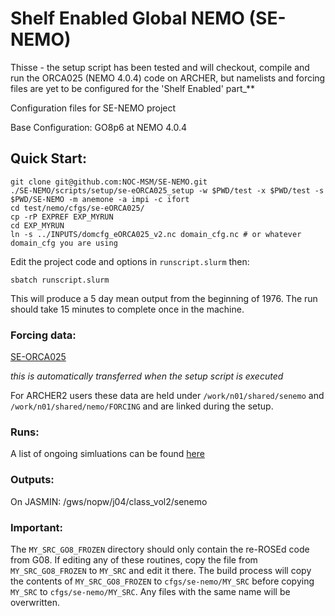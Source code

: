 # Shelf Enabled Global NEMO (SE-NEMO)

Thisse - the setup script has been tested and will checkout, compile and run the ORCA025 (NEMO 4.0.4) code on ARCHER, but namelists and forcing files are yet to be configured for the 'Shelf Enabled' part_**

Configuration files for SE-NEMO project

Base Configuration: GO8p6 at NEMO 4.0.4

## Quick Start:

```
git clone git@github.com:NOC-MSM/SE-NEMO.git
./SE-NEMO/scripts/setup/se-eORCA025_setup -w $PWD/test -x $PWD/test -s $PWD/SE-NEMO -m anemone -a impi -c ifort
cd test/nemo/cfgs/se-eORCA025/
cp -rP EXPREF EXP_MYRUN
cd EXP_MYRUN
ln -s ../INPUTS/domcfg_eORCA025_v2.nc domain_cfg.nc # or whatever domain_cfg you are using
```
Edit the project code and options in  `runscript.slurm` then:
```
sbatch runscript.slurm
```
This will produce a 5 day mean output from the beginning of 1976. The run should take 15 minutes to complete once in the machine.

### Forcing data:

[SE-ORCA025](http://gws-access.ceda.ac.uk/public/jmmp_collab/)

_this is automatically transferred when the setup script is executed_

For ARCHER2 users these data are held under `/work/n01/shared/senemo` and `/work/n01/shared/nemo/FORCING` and are linked during the setup.

### Runs:

A list of ongoing simluations can be found [here](https://github.com/NOC-MSM/SE-NEMO/blob/master/RUNS.md)

### Outputs:

On JASMIN: /gws/nopw/j04/class_vol2/senemo

### Important:

The `MY_SRC_GO8_FROZEN` directory should only contain the re-ROSEd code from G08. If editing any of these routines, copy the file from `MY_SRC_GO8_FROZEN` to `MY_SRC` and edit it there. The build process will copy the contents of `MY_SRC_GO8_FROZEN` to `cfgs/se-nemo/MY_SRC` before copying `MY_SRC` to `cfgs/se-nemo/MY_SRC`. Any files with the same name will be overwritten.
